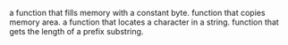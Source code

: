a function that fills memory with a constant byte.
function that copies memory area.
a function that locates a character in a string.
function that gets the length of a prefix substring.
